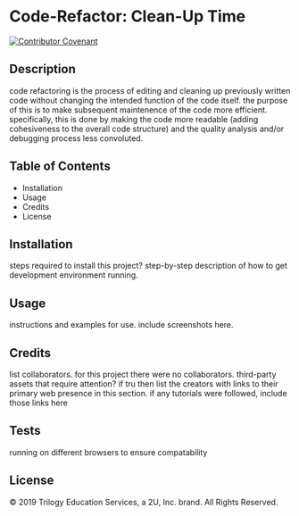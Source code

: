 # Code-Refactor: Clean-Up Time

[![Contributor Covenant](https://img.shields.io/badge/Contributor%20Covenant-v2.0%20adopted-ff69b4.svg)](code_of_conduct.md)

## Description
code refactoring is the process of editing and cleaning up previously written code
without changing the intended function of the code itself. the purpose of this is
to make subsequent maintenence of the code more efficient. specifically, this is done by making the code more readable (adding cohesiveness to the overall code structure) and the quality analysis and/or debugging process less convoluted.

## Table of Contents

* Installation
* Usage
* Credits
* License

## Installation
steps required to install this project?
    step-by-step description of how to get development environment running.

## Usage
instructions and examples for use.
    include screenshots here.

## Credits
list collaborators.
    for this project there were no collaborators.
third-party assets that require attention?
    if tru then list the creators with links to their primary web presence in this section.
if any tutorials were followed, include those links here

## Tests
running on different browsers to ensure compatability

## License


© 2019 Trilogy Education Services, a 2U, Inc. brand. All Rights Reserved.

